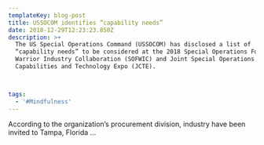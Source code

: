 ```yaml
---
templateKey: blog-post
title: USSOCOM identifies “capability needs”
date: 2018-12-29T12:23:23.850Z
description: >+
  The US Special Operations Command (USSOCOM) has disclosed a list of
  “capability needs” to be considered at the 2018 Special Operations Forces
  Warrior Industry Collaboration (SOFWIC) and Joint Special Operations Command
  Capabilities and Technology Expo (JCTE).



tags:
  - '#Mindfulness'
---
```

According to the organization’s procurement division, industry have been invited to Tampa, Florida ...
